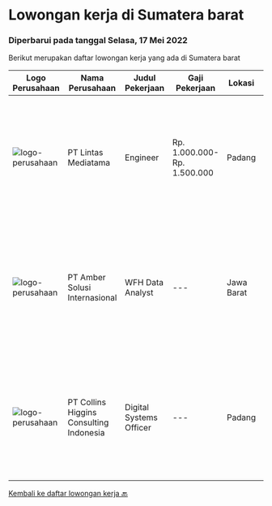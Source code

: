 
  # Lowongan kerja di Sumatera barat

  ### Diperbarui pada tanggal Selasa, 17 Mei 2022

  Berikut merupakan daftar lowongan kerja yang ada di Sumatera barat

  |Logo Perusahaan | Nama Perusahaan | Judul Pekerjaan | Gaji Pekerjaan | Lokasi | Deskripsi | Tanggal diunggah | Pranala |
  | -------------- | --------------- | --------------- | --------- | --------- | -------------- | ------- | ----------- |
  |![logo-perusahaan](https://image-service-cdn.seek.com.au/81590dc3cac80fa00dec6e170b545977db9894f0/ee4dce1061f3f616224767ad58cb2fc751b8d2dc)|PT Lintas Mediatama|Engineer|Rp. 1.000.000-Rp. 1.500.000|Padang|Pendidikan SMK/STM Listrik, TKJ atau Elektro, Usia Maksimal 27 Tahun Minimal memiliki pengalaman kerja selama 1 tahun di bidang yang sama Mampu...|Selasa, 10 Mei 2022|https://www.jobstreet.co.id/id/job/engineer-3866339?token=0~9f83bd2c-e6b0-43ce-9e92-05ecc7202914&sectionRank=1&jobId=jobstreet-id-job-3866339|
|![logo-perusahaan](https://i.ibb.co/sqvTCh9/112815900-stock-vector-no-image-available-icon-flat-vector.webp)|PT Amber Solusi Internasional|WFH Data Analyst|---|Jawa Barat|Benefits: Fully Working from Home Opportunity to work with foreign customers Attractive compensation benefit Duties and Responsibilities: Maintain...|Selasa, 10 Mei 2022|https://www.jobstreet.co.id/id/job/wfh-data-analyst-3876560?token=0~9f83bd2c-e6b0-43ce-9e92-05ecc7202914&sectionRank=2&jobId=jobstreet-id-job-3876560|
|![logo-perusahaan](https://image-service-cdn.seek.com.au/48de91c1e494349115b407eb61ebad68acdd2955/ee4dce1061f3f616224767ad58cb2fc751b8d2dc)|PT Collins Higgins Consulting Indonesia|Digital Systems Officer|---|Padang|PT. Collins Higgins Commodities has designed, built and implemented a digital system that supports their field operations sourcing agricultural...|Rabu, 11 Mei 2022|https://www.jobstreet.co.id/id/job/digital-systems-officer-3877625?token=0~9f83bd2c-e6b0-43ce-9e92-05ecc7202914&sectionRank=3&jobId=jobstreet-id-job-3877625|


  [Kembali ke daftar lowongan kerja 🔙](../README.md#daftar-lowongan-kerja)
  